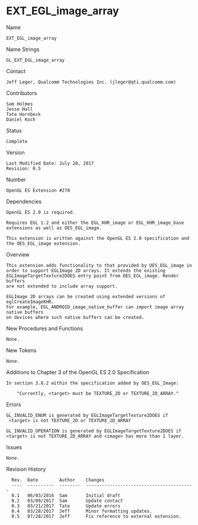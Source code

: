 # EXT_EGL_image_array

Name

    EXT_EGL_image_array

Name Strings

    GL_EXT_EGL_image_array

Contact

    Jeff Leger, Qualcomm Technologies Inc. (jleger@qti.qualcomm.com)

Contributors

    Sam Holmes
    Jesse Hall
    Tate Hornbeck
    Daniel Koch

Status

    Complete

Version

    Last Modified Date: July 28, 2017
    Revision: 0.5

Number

    OpenGL ES Extension #278

Dependencies

    OpenGL ES 2.0 is required.

    Requires EGL 1.2 and either the EGL_KHR_image or EGL_KHR_image_base
    extensions as well as OES_EGL_image.

    This extension is written against the OpenGL ES 2.0 specification and
    the OES_EGL_image extension.

Overview

    This extension adds functionality to that provided by OES_EGL_image in
    order to support EGLImage 2D arrays. It extends the existing
    EGLImageTargetTexture2DOES entry point from OES_EGL_image. Render buffers
    are not extended to include array support.

    EGLImage 2D arrays can be created using extended versions of eglCreateImageKHR.
    For example, EGL_ANDROID_image_native_buffer can import image array native buffers
    on devices where such native buffers can be created.

New Procedures and Functions

    None.

New Tokens

    None.

Additions to Chapter 3 of the OpenGL ES 2.0 Specification

    In section 3.8.2 within the specification added by OES_EGL_Image:

        "Currently, <target> must be TEXTURE_2D or TEXTURE_2D_ARRAY."

Errors

    GL_INVALID_ENUM is generated by EGLImageTargetTexture2DOES if
     <target> is not TEXTURE_2D or TEXTURE_2D_ARRAY

    GL_INVALID_OPERATION is generated by EGLImageTargetTexture2DOES if
    <target> is not TEXTURE_2D_ARRAY and <image> has more than 1 layer.

Issues

    None.

Revision History

      Rev.  Date        Author    Changes
      ----  ----------  --------  -----------------------------------------
      0.1   06/03/2016  Sam       Initial draft
      0.2   03/09/2017  Sam       Update contact
      0.3   03/21/2017  Tate      Update errors
      0.4   03/28/2017  Jeff      Minor formatting updates.
      0.5   07/28/2017  Jeff      Fix reference to external extension.
